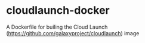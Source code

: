 # cloudlaunch-docker
A Dockerfile for builing the Cloud Launch (https://github.com/galaxyproject/cloudlaunch) image
